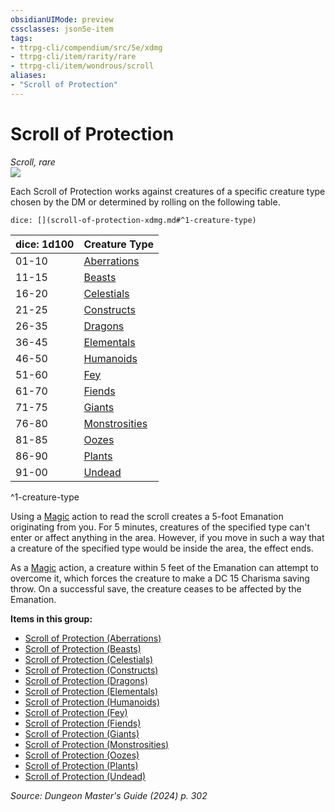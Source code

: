 ```yaml
---
obsidianUIMode: preview
cssclasses: json5e-item
tags:
- ttrpg-cli/compendium/src/5e/xdmg
- ttrpg-cli/item/rarity/rare
- ttrpg-cli/item/wondrous/scroll
aliases: 
- "Scroll of Protection"
---
```

# Scroll of Protection
*Scroll, rare*  
![](Mechanics/items/img/scroll-of-protection.webp#right)


Each Scroll of Protection works against creatures of a specific creature type chosen by the DM or determined by rolling on the following table.

`dice: [](scroll-of-protection-xdmg.md#^1-creature-type)`

| dice: 1d100 | Creature Type |
|-------------|---------------|
| 01-10 | [Aberrations](Mechanics/items/scroll-of-protection-aberrations-xdmg.md) |
| 11-15 | [Beasts](Mechanics/items/scroll-of-protection-beasts-xdmg.md) |
| 16-20 | [Celestials](Mechanics/items/scroll-of-protection-celestials-xdmg.md) |
| 21-25 | [Constructs](Mechanics/items/scroll-of-protection-constructs-xdmg.md) |
| 26-35 | [Dragons](Mechanics/items/scroll-of-protection-dragons-xdmg.md) |
| 36-45 | [Elementals](Mechanics/items/scroll-of-protection-elementals-xdmg.md) |
| 46-50 | [Humanoids](Mechanics/items/scroll-of-protection-humanoids-xdmg.md) |
| 51-60 | [Fey](Mechanics/items/scroll-of-protection-fey-xdmg.md) |
| 61-70 | [Fiends](Mechanics/items/scroll-of-protection-fiends-xdmg.md) |
| 71-75 | [Giants](Mechanics/items/scroll-of-protection-giants-xdmg.md) |
| 76-80 | [Monstrosities](Mechanics/items/scroll-of-protection-monstrosities-xdmg.md) |
| 81-85 | [Oozes](Mechanics/items/scroll-of-protection-oozes-xdmg.md) |
| 86-90 | [Plants](Mechanics/items/scroll-of-protection-plants-xdmg.md) |
| 91-00 | [Undead](Mechanics/items/scroll-of-protection-undead-xdmg.md) |
^1-creature-type

Using a [Magic](Mechanics/rules/actions.md#Magic) action to read the scroll creates a 5-foot Emanation originating from you. For 5 minutes, creatures of the specified type can't enter or affect anything in the area. However, if you move in such a way that a creature of the specified type would be inside the area, the effect ends.

As a [Magic](Mechanics/rules/actions.md#Magic) action, a creature within 5 feet of the Emanation can attempt to overcome it, which forces the creature to make a DC 15 Charisma saving throw. On a successful save, the creature ceases to be affected by the Emanation.

**Items in this group:**

- [Scroll of Protection (Aberrations)](Mechanics/items/scroll-of-protection-aberrations-xdmg.md)
- [Scroll of Protection (Beasts)](Mechanics/items/scroll-of-protection-beasts-xdmg.md)
- [Scroll of Protection (Celestials)](Mechanics/items/scroll-of-protection-celestials-xdmg.md)
- [Scroll of Protection (Constructs)](Mechanics/items/scroll-of-protection-constructs-xdmg.md)
- [Scroll of Protection (Dragons)](Mechanics/items/scroll-of-protection-dragons-xdmg.md)
- [Scroll of Protection (Elementals)](Mechanics/items/scroll-of-protection-elementals-xdmg.md)
- [Scroll of Protection (Humanoids)](Mechanics/items/scroll-of-protection-humanoids-xdmg.md)
- [Scroll of Protection (Fey)](Mechanics/items/scroll-of-protection-fey-xdmg.md)
- [Scroll of Protection (Fiends)](Mechanics/items/scroll-of-protection-fiends-xdmg.md)
- [Scroll of Protection (Giants)](Mechanics/items/scroll-of-protection-giants-xdmg.md)
- [Scroll of Protection (Monstrosities)](Mechanics/items/scroll-of-protection-monstrosities-xdmg.md)
- [Scroll of Protection (Oozes)](Mechanics/items/scroll-of-protection-oozes-xdmg.md)
- [Scroll of Protection (Plants)](Mechanics/items/scroll-of-protection-plants-xdmg.md)
- [Scroll of Protection (Undead)](Mechanics/items/scroll-of-protection-undead-xdmg.md)

*Source: Dungeon Master's Guide (2024) p. 302*